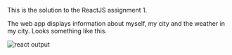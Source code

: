 This is the solution to the ReactJS assignment 1.

The web app displays information about myself, my city and the weather in my city. Looks something like this.

![react output](https://github.com/A00473252/react-assignment/assets/144287335/498f390e-5a41-4657-8407-78db4ef6dfc5)
